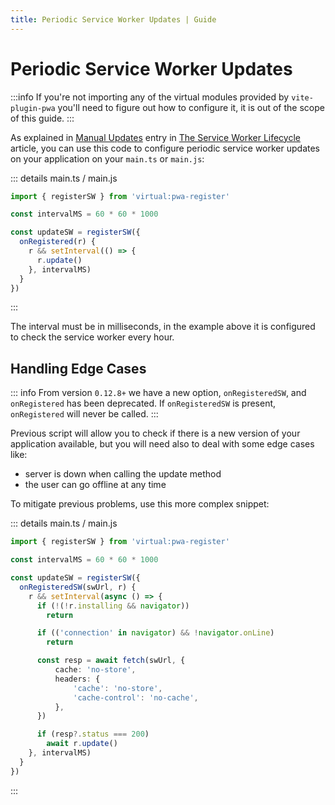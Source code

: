 ```yaml
---
title: Periodic Service Worker Updates | Guide
---
```


# Periodic Service Worker Updates

:::info
If you're not importing any of the virtual modules provided by `vite-plugin-pwa` you'll need to figure out how to configure it, it is out of the scope of this guide.
:::

As explained in [Manual Updates](https://developers.google.com/web/fundamentals/primers/service-workers/lifecycle#manual-updates) entry in [The Service Worker Lifecycle](https://web.dev/service-worker-lifecycle/) article, you can use this code to configure periodic service worker updates on your application on your `main.ts` or `main.js`:

::: details main.ts / main.js
```ts
import { registerSW } from 'virtual:pwa-register'

const intervalMS = 60 * 60 * 1000

const updateSW = registerSW({
  onRegistered(r) {
    r && setInterval(() => {
      r.update()
    }, intervalMS)
  }
})
```
:::

The interval must be in milliseconds, in the example above it is configured to check the service worker every hour.

## Handling Edge Cases

::: info
From version `0.12.8+` we have a new option, `onRegisteredSW`, and `onRegistered` has been deprecated. If `onRegisteredSW` is present, `onRegistered` will never be called.
:::

Previous script will allow you to check if there is a new version of your application available, but you will need also to deal with some edge cases like:
- server is down when calling the update method
- the user can go offline at any time

To mitigate previous problems, use this more complex snippet:

::: details main.ts / main.js
```ts
import { registerSW } from 'virtual:pwa-register'

const intervalMS = 60 * 60 * 1000

const updateSW = registerSW({
  onRegisteredSW(swUrl, r) {
    r && setInterval(async () => {
      if (!(!r.installing && navigator))
        return

      if (('connection' in navigator) && !navigator.onLine)
        return

      const resp = await fetch(swUrl, {
          cache: 'no-store',
          headers: {
              'cache': 'no-store',
              'cache-control': 'no-cache',
          },
      })

      if (resp?.status === 200)
        await r.update()
    }, intervalMS)
  }
})
```
:::

<HeuristicWorkboxWindow />

